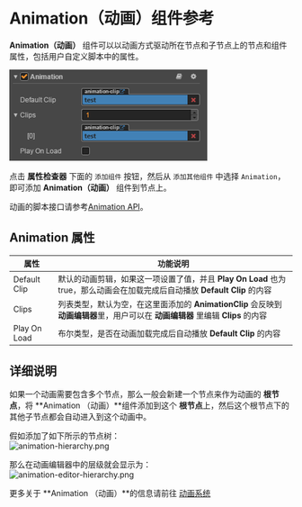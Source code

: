 # Animation（动画）组件参考

**Animation（动画）** 组件可以以动画方式驱动所在节点和子节点上的节点和组件属性，包括用户自定义脚本中的属性。

![animation.png](./animation/animation.png)

点击 **属性检查器** 下面的 `添加组件` 按钮，然后从 `添加其他组件` 中选择 `Animation`，即可添加 **Animation（动画）** 组件到节点上。

动画的脚本接口请参考[Animation API](../../../api/zh/classes/Animation.html)。

## Animation 属性

| 属性 |   功能说明
| -------------- | ----------- |
| Default Clip | 默认的动画剪辑，如果这一项设置了值，并且 **Play On Load** 也为true，那么动画会在加载完成后自动播放 **Default Clip** 的内容
| Clips | 列表类型，默认为空，在这里面添加的 **AnimationClip** 会反映到 **动画编辑器**里，用户可以在 **动画编辑器** 里编辑 **Clips** 的内容 
| Play On Load | 布尔类型，是否在动画加载完成后自动播放 **Default Clip** 的内容

## 详细说明

如果一个动画需要包含多个节点，那么一般会新建一个节点来作为动画的 **根节点**，将 **Animation （动画）**组件添加到这个 **根节点**上，然后这个根节点下的其他子节点都会自动进入到这个动画中。

假如添加了如下所示的节点树：   
![animation-hierarchy.png](./animation/animation-hierarchy.png)

那么在动画编辑器中的层级就会显示为：   
![animation-editor-hierarchy.png](./animation/animation-editor-hierarchy.png)

更多关于 **Animation （动画）**的信息请前往 [动画系统](../animation/index.md)